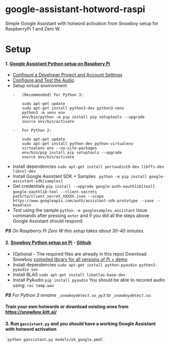# google-assistant-hotword-raspi
Simple Google Assistant with hotword activation from Snowboy setup for RaspberryPi 1 and Zero W.

# Setup
#### 1. [Google Assistant Python setup on Raspbery Pi](https://developers.google.com/assistant/sdk/prototype/getting-started-pi-python/)
  * [Configure a Developer Project and Account Settings](https://developers.google.com/assistant/sdk/prototype/getting-started-pi-python/config-dev-project-and-account)
  * [Configure and Test the Audio](https://developers.google.com/assistant/sdk/prototype/getting-started-pi-python/configure-audio)
  * Setup virtual environment
    ```
    -   (Recommended) For Python 3:
    
        sudo apt-get update
        sudo apt-get install python3-dev python3-venv
        python3 -m venv env
        env/bin/python -m pip install pip setuptools --upgrade
        source env/bin/activate
    
    -   For Python 2:
    
        sudo apt-get update
        sudo apt-get install python-dev python-virtualenv
        virtualenv env --no-site-packages
        env/bin/pip install pip setuptools --upgrade
        source env/bin/activate
    ```
  * Install dependencies
    `sudo apt-get install portaudio19-dev libffi-dev libssl-dev`
  * Install Google Assistant SDK + Samples
    ` python -m pip install google-assistant-sdk[samples]`
  * Get credentials
    `pip install --upgrade google-auth-oauthlib[tool]`
    `google-oauthlib-tool --client-secrets path/to/client_secret_XXXXX.json --scope https://www.googleapis.com/auth/assistant-sdk-prototype --save --headless`
  * Test using the sample
    `python -m googlesamples.assistant`
    Issue commands after pressing `enter` and if you did all the steps above Google Assistant should respond.

***PS** On Raspberry Pi Zero W this setup takes about 30-40 minutes.*

#### 2. [Snowboy Python setup on Pi](http://docs.kitt.ai/snowboy/) - [Github](https://github.com/Kitt-AI/snowboy)
  * (Optional - The required files are already in this repo) Download Snowboy [compiled library for all versions of Pi + demo](https://s3-us-west-2.amazonaws.com/snowboy/snowboy-releases/rpi-arm-raspbian-8.0-1.2.0.tar.bz2)
  *  Install dependencies
    `sudo apt-get install python-pyaudio python3-pyaudio sox`
  * Install BLAS
    `sudo apt-get install libatlas-base-dev`
  * Install PyAudio
    `pip install pyaudio`
    You should be able to recored audio using:
    `rec temp.wav`

***PS** For Python 3 rename `_snowboydetect.so_py3` to `_snowboydetect.so`.*

#### Train your own hotwords or download existing ones from https://snowboy.kitt.ai/

#### 3. Run `gassistant.py` and you should have a working Google Assistant with hotword activation
    `python gassistant.py models/ok_google.pmdl`
